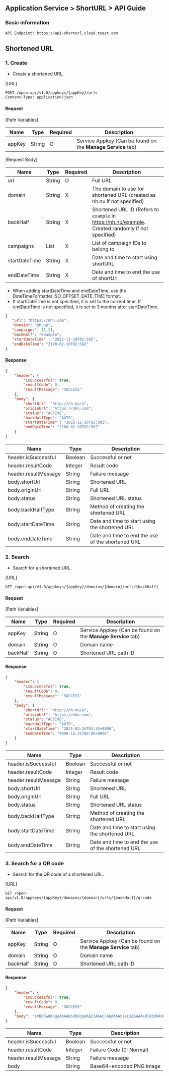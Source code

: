 ## Application Service > ShortURL > API Guide

### Basic information
```http
API Endpoint: https://api-shorturl.cloud.toast.com
```

## Shortened URL

### 1. Create
- Create a shortened URL.

[URL]

```http
POST /open-api/v1.0/appkeys/{appKey}/urls
Content-Type: application/json
```

#### Request

[Path Variables]

| Name | Type | Required | Description |
|---|---|---|---|
| appKey | String | O | Service Appkey (Can be found on the **Manage Service** tab) |

[Request Body]

| Name | Type | Required | Description |
|---|---|---|---|
| url | String | O | Full URL |
| domain | String | X | The domain to use for shortened URL (created as nh.nu if not specified) |
| backHalf | String | X | Shortened URL ID (Refers to `example` in https://nh.nu/example. Created randomly if not specified) |
| campaigns | List<String> | X | List of campaign IDs to belong to |
| startDateTime | String | X | Date and time to start using shortURL |
| endDateTime | String | X | Date and time to end the use of shortUrl |

* When adding startDateTime and endDateTime, use the DateTimeFormatter.ISO_OFFSET_DATE_TIME format.
* If startDateTime is not specified, it is set to the current time. If endDateTime is not specified, it is set to 3 months after startDateTime.

```json
{
   "url": "https://nhn.com",
   "domain": "nh,nu",
   "campaigns": [1,2],
   "backHalf": "example",
   "startDateTime" : "2022-11-10T02:58Z",
   "endDateTime": "2100-02-10T02:58Z"
}
```

#### Response
```json
{
    "header": {
        "isSuccessful": true,
        "resultCode": 0,
        "resultMessage": "SUCCESS"
    },
    "body": {
        "shortUrl": "http://nh.nu/a",
        "originUrl": "https://nhn.com",
        "status": "ACTIVE",
        "backHalfType": "AUTO",
        "startDateTime" : "2022-11-10T02:58Z",
        "endDateTime": "2100-02-10T02:58Z"
    }
}
```

| Name | Type | Description |
|---|---|---|
| header.isSuccessful | Boolean | Successful or not |
| header.resultCode | Integer | Result code |
| header.resultMessage | String | Failure message |
| body.shortUrl | String | Shortened URL |
| body.originUrl | String | Full URL |
| body.status | String | Shortened URL status |
| body.backHalfType | String | Method of creating the shortened URL |
| body.startDateTime | String | Date and time to start using the shortened URL |
| body.endDateTime | String | Date and time to end the use of the shortened URL |

### 2. Search
- Search for a shortened URL.

[URL]

```http
GET /open-api/v1.0/appkeys/{appKey}/domains/{domain}/urls/{backHalf}
```

#### Request

[Path Variables]

| Name | Type | Required | Description |
|---|---|---|---|
| appKey | String | O | Service Appkey (Can be found on the **Manage Service** tab) |
| domain | String | O | Domain name |
| backHalf | String | O | Shortened URL path ID |


#### Response
```json
{
    "header": {
        "isSuccessful": true,
        "resultCode": 0,
        "resultMessage": "SUCCESS"
    },
    "body": {
        "shortUrl": "http://nh.nu/a",
        "originUrl": "https://nhn.com",
        "status": "ACTIVE",
        "backHalfType": "AUTO",
        "startDateTime": "2021-03-26T03:35+0000",
        "endDateTime": "9999-12-31T00:00+0000"
    }
}
```

| Name | Type | Description |
|---|---|---|
| header.isSuccessful | Boolean | Successful or not |
| header.resultCode | Integer | Result code |
| header.resultMessage | String | Failure message |
| body.shortUrl | String | Shortened URL |
| body.originUrl | String | Full URL |
| body.status | String | Shortened URL status |
| body.backHalfType | String | Method of creating the shortened URL |
| body.startDateTime | String | Date and time to start using the shortened URL |
| body.endDateTime | String | Date and time to end the use of the shortened URL |



### 3. Search for a QR code
- Search for the QR code of a shortened URL.

[URL]

```http
GET /open-api/v1.0/appkeys/{appKey}/domains/{domain}/urls/{backHalf}/qrcode
```

#### Request

[Path Variables]

| Name | Type | Required | Description |
|---|---|---|---|
| appKey | String | O | Service Appkey (Can be found on the **Manage Service** tab) |
| domain | String | O | Domain name |
| backHalf | String | O | Shortened URL path ID |

#### Response
```json
{
    "header": {
        "isSuccessful": true,
        "resultCode": 0,
        "resultMessage": "SUCCESS"
    },
    "body": "iVBORw0KGgoAAAANSUhEUgAAAIIAAACCAQAAAACieC1QAAAA+0lEQVR4Xu3UsZHEIAwFUO0QkO024BnaIKMlbwNnuwHTkjO3wYwasDMCBp18wbHrxFJ6t4rMCzTigwE61QIf+ZOSAGizNILRCFIuj0yRPzQyeqoeZ9AKVjB6ScN66nMtlGmD0y4uhfPB2eN7Ypdy1JSPpUbSsHTPTNXqBEL6CtCDU8kdMC4urm0XAqGJuA+N9jcfiZS7L73FqaUqkfRcu4HMTk4jPHDpvdvbzCKpgcd2fIgq2Xx342w9aeSnlcWqk+OOcThzS1UifJ95aWpoO5UI/6ezB3h5E2TCb0J5vKQqExoD7rnNLBHK6ZaRUSNHPnExcVXJW33kX8g3k5xLHpTtgoMAAAAASUVORK5CYII="
}
```

| Name | Type | Description |
|---|---|---|
| header.isSuccessful | Boolean | Successful or not |
| header.resultCode | Integer | Failure Code (0: Normal) |
| header.resultMessage | String | Failure message |
| body | String | Base64-encoded PNG image |
